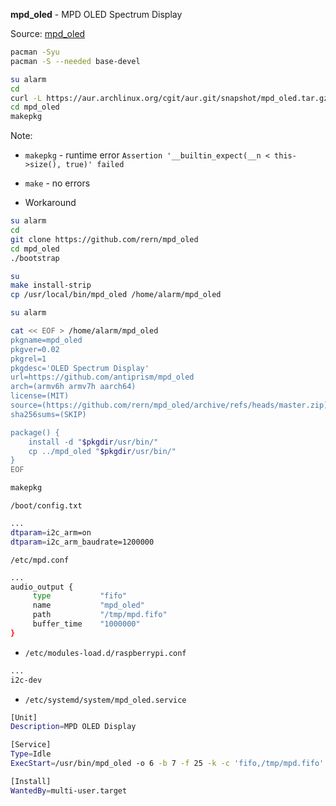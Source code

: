**mpd_oled** - MPD OLED Spectrum Display

Source: [mpd_oled](https://github.com/antiprism/mpd_oled)
```sh
pacman -Syu
pacman -S --needed base-devel

su alarm
cd
curl -L https://aur.archlinux.org/cgit/aur.git/snapshot/mpd_oled.tar.gz | bsdtar xf -
cd mpd_oled
makepkg
```
Note:
- `makepkg` - runtime error `Assertion '__builtin_expect(__n < this->size(), true)' failed`
- `make` - no errors

- Workaround 
```sh
su alarm
cd
git clone https://github.com/rern/mpd_oled
cd mpd_oled
./bootstrap

su
make install-strip
cp /usr/local/bin/mpd_oled /home/alarm/mpd_oled

su alarm

cat << EOF > /home/alarm/mpd_oled
pkgname=mpd_oled
pkgver=0.02
pkgrel=1
pkgdesc='OLED Spectrum Display'
url=https://github.com/antiprism/mpd_oled
arch=(armv6h armv7h aarch64)
license=(MIT)
source=(https://github.com/rern/mpd_oled/archive/refs/heads/master.zip)
sha256sums=(SKIP)

package() {
	install -d "$pkgdir/usr/bin/"
	cp ../mpd_oled "$pkgdir/usr/bin/"
}
EOF

makepkg
```

`/boot/config.txt`
```sh
...
dtparam=i2c_arm=on
dtparam=i2c_arm_baudrate=1200000
```

`/etc/mpd.conf`
```sh
...
audio_output {
     type           "fifo"
     name           "mpd_oled"
     path           "/tmp/mpd.fifo"
     buffer_time    "1000000"
}
```

- `/etc/modules-load.d/raspberrypi.conf`
```sh
...
i2c-dev
```

- `/etc/systemd/system/mpd_oled.service`
```sh
[Unit]
Description=MPD OLED Display

[Service]
Type=Idle
ExecStart=/usr/bin/mpd_oled -o 6 -b 7 -f 25 -k -c 'fifo,/tmp/mpd.fifo'

[Install]
WantedBy=multi-user.target
```
